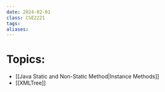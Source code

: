 ```yaml
---
date: 2024-02-01
class: CSE2221
tags: 
aliases:
---
```

# Topics:
- [[Java Static and Non-Static Method|Instance Methods]]
- [[XMLTree]]


 